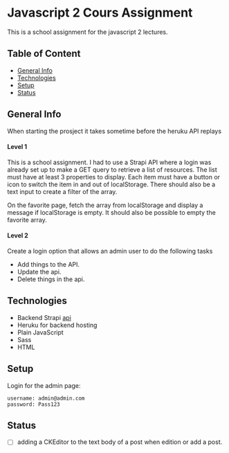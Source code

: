 # Javascript 2 Cours Assignment
This is a school assignment for the javascript 2 lectures.

## Table of Content
- [General Info](#general-info)
- [Technologies](#technologies)
- [Setup](#setup)
- [Status](#setup)

## General Info
When starting the prosject it takes sometime before the heruku API replays
#### Level 1
This is a school assignment. I had to use a Strapi API where a login was already set up to make a GET query to retrieve a list of resources. The list must have at least 3 properties to display.
Each item must have a button or icon to switch the item in and out of localStorage. There should also be a text input to create a filter of the array.

On the favorite page, fetch the array from localStorage and display a message if localStorage is empty. It should also be possible to empty the favorite array.

#### Level 2
Create a login option that allows an admin user to do the following tasks
- Add things to the API. 
- Update the api.
- Delete things in the api.

## Technologies
- Backend Strapi [api](https://strapi-api-jf-ca.herokuapp.com/)
- Heruku for backend hosting
- Plain JavaScript
- Sass
- HTML

## Setup

Login for the admin page:
```
username: admin@admin.com
password: Pass123
```

## Status
- [ ] adding a CKEditor to the text body of a post when edition or add a post.
